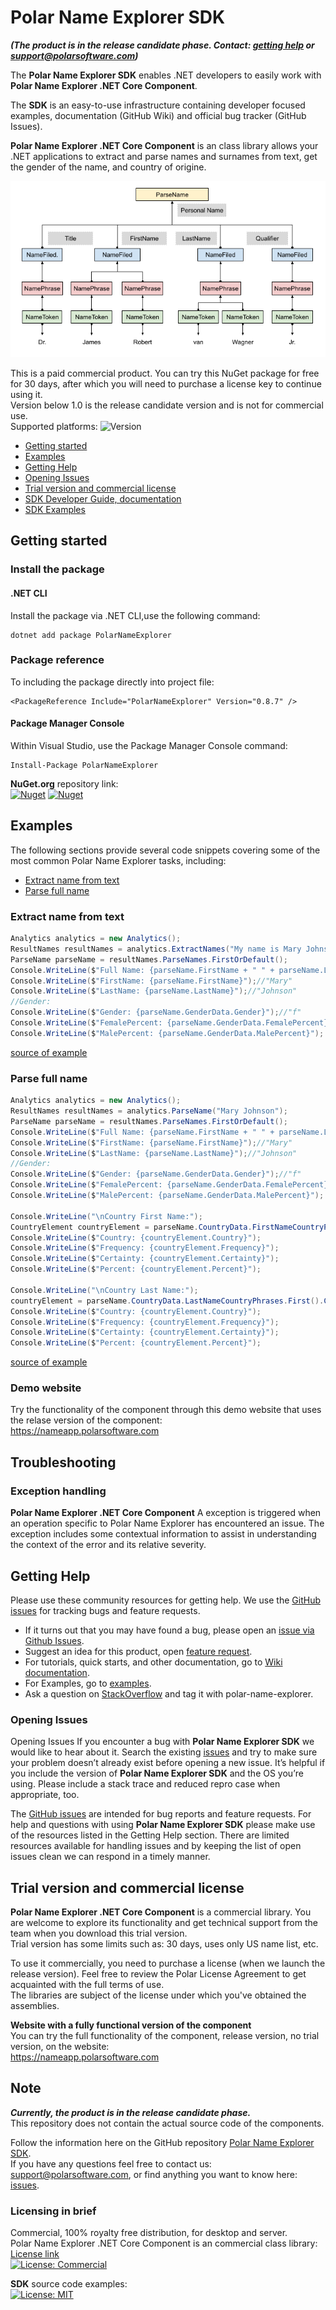 # Polar Name Explorer SDK 
***(The product is in the release candidate phase. Contact: [getting help](#getting-help) or support@polarsoftware.com)***

The **Polar Name Explorer SDK** enables .NET developers to easily work with **Polar Name Explorer .NET Core Component**.

The **SDK** is an easy-to-use infrastructure containing developer focused examples, documentation (GitHub Wiki) and official bug tracker (GitHub Issues).

**Polar Name Explorer .NET Core Component** is an class library allows your .NET applications to extract and parse names and surnames from text, get the gender of the name, and country of origine.


![image](nameparsetreeclass1.png)

This is a paid commercial product. 
You can try this NuGet package for free for 30 days, after which you will need to purchase a license key to continue using it.  
Version below 1.0 is the release candidate version and is not for commercial use.  
Supported platforms: ![Version](https://img.shields.io/badge/.NET_Core->=_5-blue)


* [Getting started](#getting-started) <!-- * [Key concepts](#key-concepts) -->
* [Examples ](#examples)
* [Getting Help](#getting-help)
* [Opening Issues](#opening-issues)
* [Trial version and commercial license](#Trial-Version-and-Commercial-License) 
* [SDK Developer Guide, documentation][wiki-docs]
* [SDK Examples][sdk-examples]

## Getting started

### Install the package
<!-- 
You can download Nuget package from this link: [http://download.polarsoftware.com/nameexplorer/Polar.Name.Explorer.nupkg.zip](http://download.polarsoftware.com/nameexplorer/Polar.Name.Explorer.nupkg.zip).    
Right-click on the link and select "Save link as...".   
Here is instruction [how to install a NuGet package .nupkg file locally?](https://stackoverflow.com/questions/10240029/how-do-i-install-a-nuget-package-nupkg-file-locally)
  
This is a trial, release candidate version, when we launch the release version it will be available on the nuget.org web site.

Recommended way of trial library usage is to install it via [NuGet](https://www.nuget.org/downloads) Package Manager.
 https://www.nuget.org/packages/PolarNameExplorer/
#### Package Manager UI
Within Visual Studio, use the Package Manager UI to browse for `PolarNameExplorer` package and install to your project.
-->


#### .NET CLI
Install the package via .NET CLI,use  the following command:

    dotnet add package PolarNameExplorer

### Package reference
To including the package directly into project file:

    <PackageReference Include="PolarNameExplorer" Version="0.8.7" />

#### Package Manager Console
Within Visual Studio, use the Package Manager Console command:

    Install-Package PolarNameExplorer
   
**NuGet.org** repository link:  
[![Nuget](https://img.shields.io/nuget/v/PolarNameExplorer)](https://www.nuget.org/packages/PolarNameExplorer/) [![Nuget](https://img.shields.io/nuget/dt/PolarNameExplorer)](https://www.nuget.org/packages/PolarNameExplorer/)

<!-- 
## Key concepts    
(todo)
-->
## Examples 
The following sections provide several code snippets covering some of the most common Polar Name Explorer tasks, including:
* [Extract name from text](#extract-name-from-text)
* [Parse full name](#parse-full-name)

### Extract name from text
```C#
Analytics analytics = new Analytics();
ResultNames resultNames = analytics.ExtractNames("My name is Mary Johnson, I'm from London, England ex-Europe.");
ParseName parseName = resultNames.ParseNames.FirstOrDefault();
Console.WriteLine($"Full Name: {parseName.FirstName + " " + parseName.LastName}");//"Mary Johnson"
Console.WriteLine($"FirstName: {parseName.FirstName}");//"Mary"
Console.WriteLine($"LastName: {parseName.LastName}");//"Johnson"
//Gender:            
Console.WriteLine($"Gender: {parseName.GenderData.Gender}");//"f"            
Console.WriteLine($"FemalePercent: {parseName.GenderData.FemalePercent}");
Console.WriteLine($"MalePercent: {parseName.GenderData.MalePercent}");
```
[source of example](https://github.com/polarsoftware/polar-name-explorer-sdk/blob/main/Examples/Polar.NameExplorer.Examples/Basic/BasicExtracName.cs)

### Parse full name
 ```C#
Analytics analytics = new Analytics();
ResultNames resultNames = analytics.ParseName("Mary Johnson");
ParseName parseName = resultNames.ParseNames.FirstOrDefault();
Console.WriteLine($"Full Name: {parseName.FirstName + " " + parseName.LastName}");//"Mary Johnson"
Console.WriteLine($"FirstName: {parseName.FirstName}");//"Mary"
Console.WriteLine($"LastName: {parseName.LastName}");//"Johnson"
//Gender:            
Console.WriteLine($"Gender: {parseName.GenderData.Gender}");//"f"            
Console.WriteLine($"FemalePercent: {parseName.GenderData.FemalePercent}");
Console.WriteLine($"MalePercent: {parseName.GenderData.MalePercent}");

Console.WriteLine("\nCountry First Name:");
CountryElement countryElement = parseName.CountryData.FirstNameCountryPhrases.First().CountryElements.First();
Console.WriteLine($"Country: {countryElement.Country}");
Console.WriteLine($"Frequency: {countryElement.Frequency}");
Console.WriteLine($"Certainty: {countryElement.Certainty}");
Console.WriteLine($"Percent: {countryElement.Percent}");
                        
Console.WriteLine("\nCountry Last Name:");
countryElement = parseName.CountryData.LastNameCountryPhrases.First().CountryElements.First();
Console.WriteLine($"Country: {countryElement.Country}");
Console.WriteLine($"Frequency: {countryElement.Frequency}");
Console.WriteLine($"Certainty: {countryElement.Certainty}");
Console.WriteLine($"Percent: {countryElement.Percent}");
```
[source of example](https://github.com/polarsoftware/polar-name-explorer-sdk/blob/main/Examples/Polar.NameExplorer.Examples/Basic/BasicParseName.cs)
<!--- <sub><sup> Small text </sup></sub> --->

### Demo website  
Try the functionality of the component through this demo website that uses the relase version of the component:  
https://nameapp.polarsoftware.com


## Troubleshooting
### Exception handling

**Polar Name Explorer .NET Core Component**
A exception is triggered when an operation specific to Polar Name Explorer has encountered an issue. The exception includes some contextual information to assist in understanding the context of the error and its relative severity. 

## Getting Help
Please use these community resources for getting help. We use the [GitHub issues][sdk-issues] for tracking bugs and feature requests.

* If it turns out that you may have found a bug, please open an [issue via Github Issues][sdk-issues].
* Suggest an idea for this product, open [feature request][sdk-issues].
* For tutorials, quick starts, and other documentation, go to [Wiki documentation][wiki-docs].
* For Examples, go to [examples][sdk-examples].
* Ask a question on [StackOverflow](http://stackoverflow.com/) and tag it with polar-name-explorer.
<!--- * File an issue via Github Issues.
* Open a support ticket with Polar Support ( support@polarsoftware.com ).  --->

### Opening Issues
Opening Issues
If you encounter a bug with **Polar Name Explorer SDK** we would like to hear about it. 
Search the existing [issues][sdk-issues] and try to make sure your problem doesn’t already exist before opening a new issue. 
It’s helpful if you include the version of **Polar Name Explorer SDK** and the OS you’re using. 
Please include a stack trace and reduced repro case when appropriate, too.

The [GitHub issues][sdk-issues] are intended for bug reports and feature requests. 
For help and questions with using **Polar Name Explorer SDK**  please make use of the resources listed in the Getting Help section. 
There are limited resources available for handling issues and by keeping the list of open issues clean we can respond in a timely manner.

## Trial version and commercial license
**Polar Name Explorer .NET Core Component** is a commercial library.  You are welcome to explore its functionality and get technical support from the team when you download  this trial version.   
Trial version has some limits such as: 30 days, uses only US name list, etc. 
<!---  You are welcome to explore its full functionality and get technical support from the team when you register for a free 30-day trial.   --->
To use it commercially, you need to purchase a license (when we launch the release version). Feel free to review the Polar License Agreement to get acquainted with the full terms of use.  
The libraries are subject of the license under which you've obtained the assemblies.

**Website with a fully functional version of the component**   
You can try the full functionality of the component, release version, no trial version, on the website:   
https://nameapp.polarsoftware.com

## Note
***Currently, the product is in the release candidate phase.***  
This repository does not contain the actual source code of the components.    

Follow the information here on the GitHub repository [Polar Name Explorer SDK](https://github.com/polarsoftware/polar-name-explorer-sdk).  
If you have any questions feel free to contact us: support@polarsoftware.com, or find anything you want to know here: [issues](https://github.com/polarsoftware/PolarNameExplorerCommunity/issues).
<!--- Follow the information here on the GitHub repository **Polar Name Explorer SDK** and on the [website](http://name.polarsoftware.com/index.html) -->

### Licensing in brief
Commercial, 100% royalty free distribution, for desktop and server.   
Polar Name Explorer .NET Core Component is an commercial class library: [License link](https://www.nuget.org/packages/PolarNameExplorer/0.8.7/License)  
[![License: Commercial](https://img.shields.io/badge/License-Commercial-blue.svg)](https://www.nuget.org/packages/PolarNameExplorer/0.8.7/License)   

**SDK** source code examples:  
[![License: MIT](https://img.shields.io/badge/License-MIT-yellow.svg)](https://opensource.org/licenses/MIT) 


[sdk-issues]: https://github.com/polarsoftware/polar-name-explorer-sdk/issues
[wiki-docs]: https://github.com/polarsoftware/polar-name-explorer-sdk/wiki
[sdk-examples]: https://github.com/polarsoftware/polar-name-explorer-sdk/tree/main/Examples

